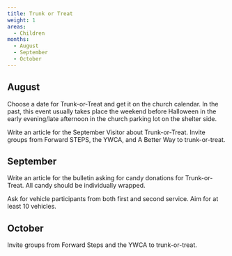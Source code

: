 ```yaml
---
title: Trunk or Treat
weight: 1
areas:
  - Children
months: 
  - August
  - September
  - October
---
```


## August

Choose a date for Trunk-or-Treat and get it on the church calendar.  In the past, this event usually takes place the weekend before Halloween in the early evening/late afternoon in the church parking lot on the shelter side.

Write an article for the September Visitor about Trunk-or-Treat. Invite groups from Forward STEPS, the YWCA,  and A Better Way to trunk-or-treat.

## September

Write an article for the bulletin asking for candy donations for Trunk-or-Treat.  All candy should be individually wrapped.

Ask for vehicle participants from both first and second service.  Aim for at least 10 vehicles.

## October

Invite groups from Forward Steps and the YWCA to trunk-or-treat.

